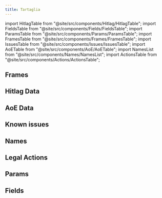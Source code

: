 ```yaml
---
title: Tartaglia
---
```


import HitlagTable from "@site/src/components/Hitlag/HitlagTable";
import FieldsTable from "@site/src/components/Fields/FieldsTable";
import ParamsTable from "@site/src/components/Params/ParamsTable";
import FramesTable from "@site/src/components/Frames/FramesTable";
import IssuesTable from "@site/src/components/Issues/IssuesTable";
import AoETable from "@site/src/components/AoE/AoETable";
import NamesList from "@site/src/components/Names/NamesList";
import ActionsTable from "@site/src/components/Actions/ActionsTable";

## Frames

<FramesTable item_key="tartaglia" />

## Hitlag Data

<HitlagTable item_key="tartaglia" />

## AoE Data

<AoETable item_key="tartaglia" />

## Known issues

<IssuesTable item_key="tartaglia" />

## Names

<NamesList item_key="tartaglia" />

## Legal Actions

<ActionsTable item_key="tartaglia" />

## Params

<ParamsTable item_key="tartaglia" />

## Fields

<FieldsTable item_key="tartaglia" />
